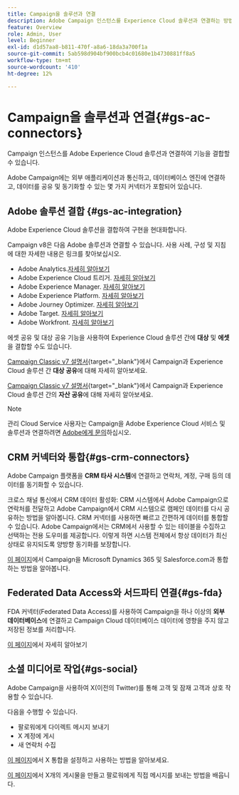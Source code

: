 ```yaml
---
title: Campaign을 솔루션과 연결
description: Adobe Campaign 인스턴스를 Experience Cloud 솔루션과 연결하는 방법을 알아봅니다.
feature: Overview
role: Admin, User
level: Beginner
exl-id: d1d57aa8-b811-470f-a8a6-18da3a700f1a
source-git-commit: 5ab598d904bf900bcb4c01680e1b4730881ff8a5
workflow-type: tm+mt
source-wordcount: '410'
ht-degree: 12%

---
```


# Campaign을 솔루션과 연결{#gs-ac-connectors}

Campaign 인스턴스를 Adobe Experience Cloud 솔루션과 연결하여 기능을 결합할 수 있습니다.

Adobe Campaign에는 외부 애플리케이션과 통신하고, 데이터베이스 엔진에 연결하고, 데이터를 공유 및 동기화할 수 있는 몇 가지 커넥터가 포함되어 있습니다.

## Adobe 솔루션 결합 {#gs-ac-integration}

Adobe Experience Cloud 솔루션을 결합하여 구현을 현대화합니다.

Campaign v8은 다음 Adobe 솔루션과 연결할 수 있습니다. 사용 사례, 구성 및 지침에 대한 자세한 내용은 링크를 찾아보십시오.

* Adobe Analytics.[자세히 알아보기](../connect/ac-aa.md)
* Adobe Experience Cloud 트리거. [자세히 알아보기](../connect/ac-triggers.md)
* Adobe Experience Manager. [자세히 알아보기](../connect/ac-aem.md)
* Adobe Experience Platform. [자세히 알아보기](../connect/ac-aep.md)
* Adobe Journey Optimizer. [자세히 알아보기](../connect/ac-ajo.md)
* Adobe Target. [자세히 알아보기](../connect/ac-at.md)
* Adobe Workfront. [자세히 알아보기](../connect/ac-workfront.md)

에셋 공유 및 대상 공유 기능을 사용하여 Experience Cloud 솔루션 간에 **대상** 및 **에셋**&#x200B;을 결합할 수도 있습니다.

[Campaign Classic v7 설명서](https://experienceleague.adobe.com/docs/campaign-classic/using/integrating-with-adobe-experience-cloud/audience-sharing/sharing-audiences-with-adobe-experience-cloud.html?lang=ko#integrating-with-adobe-experience-cloud){target="_blank"}에서 Campaign과 Experience Cloud 솔루션 간 **대상 공유**&#x200B;에 대해 자세히 알아보세요.

[Campaign Classic v7 설명서](https://experienceleague.adobe.com/docs/campaign-classic/using/integrating-with-adobe-experience-cloud/asset-sharing/sharing-assets-with-adobe-experience-cloud.html?lang=ko#integrating-with-adobe-experience-cloud){target="_blank"}에서 Campaign과 Experience Cloud 솔루션 간의 **자산 공유**&#x200B;에 대해 자세히 알아보세요.

>[!NOTE]
>
>관리 Cloud Service 사용자는 Campaign을 Adobe Experience Cloud 서비스 및 솔루션과 연결하려면 [Adobe에게 문의](../start/campaign-faq.md#support)하십시오.


## CRM 커넥터와 통합{#gs-crm-connectors}

Adobe Campaign 플랫폼을 **CRM 타사 시스템**&#x200B;에 연결하고 연락처, 계정, 구매 등의 데이터를 동기화할 수 있습니다.

크로스 채널 통신에서 CRM 데이터 활성화: CRM 시스템에서 Adobe Campaign으로 연락처를 전달하고 Adobe Campaign에서 CRM 시스템으로 캠페인 데이터를 다시 공유하는 방법을 알아봅니다.
CRM 커넥터를 사용하면 빠르고 간편하게 데이터를 통합할 수 있습니다. Adobe Campaign에서는 CRM에서 사용할 수 있는 테이블을 수집하고 선택하는 전용 도우미를 제공합니다. 이렇게 하면 시스템 전체에서 항상 데이터가 최신 상태로 유지되도록 양방향 동기화를 보장합니다.

[이 페이지](crm.md)에서 Campaign을 Microsoft Dynamics 365 및 Salesforce.com과 통합하는 방법을 알아봅니다.

## Federated Data Access와 서드파티 연결{#gs-fda}

FDA 커넥터(Federated Data Access)를 사용하여 Campaign을 하나 이상의 **외부 데이터베이스**&#x200B;에 연결하고 Campaign Cloud 데이터베이스 데이터에 영향을 주지 않고 저장된 정보를 처리합니다.

[이 페이지](fda.md)에서 자세히 알아보기

## 소셜 미디어로 작업{#gs-social}

Adobe Campaign을 사용하여 X(이전의 Twitter)를 통해 고객 및 잠재 고객과 상호 작용할 수 있습니다.

다음을 수행할 수 있습니다.

* 팔로워에게 다이렉트 메시지 보내기
* X 계정에 게시
* 새 연락처 수집

[이 페이지](../connect/ac-tw.md)에서 X 통합을 설정하고 사용하는 방법을 알아보세요.

[이 페이지](../send/twitter.md)에서 X개의 게시물을 만들고 팔로워에게 직접 메시지를 보내는 방법을 배웁니다.
